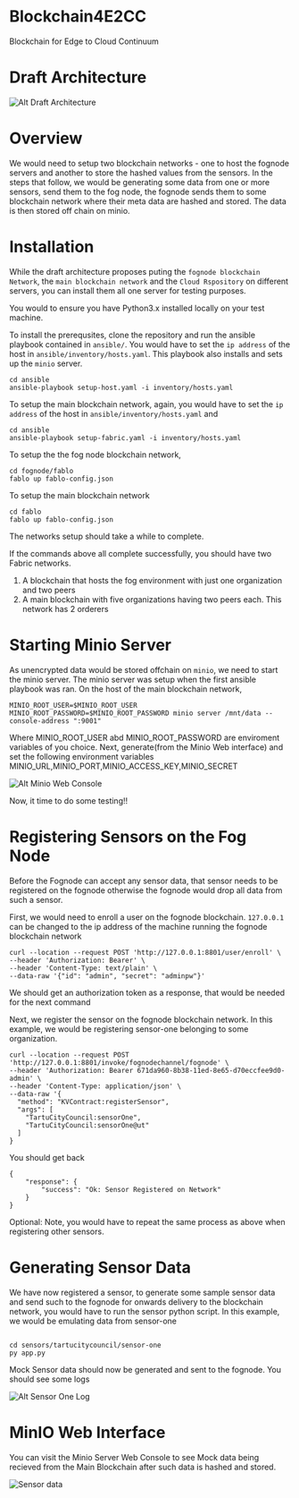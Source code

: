 # Blockchain4E2CC

Blockchain for Edge to Cloud Continuum

# Draft Architecture

![Alt Draft Architecture](docs/architecture_draft_v2.png "Draft Architecture")

# Overview

We would need to setup two blockchain networks - one to host the fognode servers and another to store the hashed values from the sensors. In the steps that follow, we would be generating some data from one or more sensors, send them to the fog node, the fognode sends them to some blockchain network where their meta data are hashed and stored. The data is then stored off chain on minio.

# Installation

While the draft architecture proposes puting the `fognode blockchain Network`, the `main blockchain network` and the `Cloud Rspository` on different servers, you can install them all one server for testing purposes.

You would to ensure you have Python3.x installed locally on your test machine.

To install the prerequsites, clone the repository and run the ansible playbook contained in `ansible/`. You would have to set the `ip address` of the host in `ansible/inventory/hosts.yaml`. This playbook also installs and sets up the `minio` server.

```
cd ansible
ansible-playbook setup-host.yaml -i inventory/hosts.yaml

```

To setup the main blockchain network, again, you would have to set the `ip address` of the host in `ansible/inventory/hosts.yaml` and

```
cd ansible
ansible-playbook setup-fabric.yaml -i inventory/hosts.yaml

```

To setup the the fog node blockchain network,

```
cd fognode/fablo
fablo up fablo-config.json
```

To setup the main blockchain network

```
cd fablo
fablo up fablo-config.json
```

The networks setup should take a while to complete.

If the commands above all complete successfully, you should have two Fabric networks.

1. A blockchain that hosts the fog environment with just one organization and two peers
2. A main blockchain with five organizations having two peers each. This network has 2 orderers

# Starting Minio Server

As unencrypted data would be stored offchain on `minio`, we need to start the minio server. The minio server was setup when the first ansible playbook was ran. On the host of the main blockchain network,

```
MINIO_ROOT_USER=$MINIO_ROOT_USER MINIO_ROOT_PASSWORD=$MINIO_ROOT_PASSWORD minio server /mnt/data --console-address ":9001"

```

Where MINIO_ROOT_USER abd MINIO_ROOT_PASSWORD are enviroment variables of you choice. Next, generate(from the Minio Web interface) and set the following environment variables
MINIO_URL,MINIO_PORT,MINIO_ACCESS_KEY,MINIO_SECRET

![Alt Minio Web Console](docs/minio-web-console.png "Minio Web Console")

Now, it time to do some testing!!

# Registering Sensors on the Fog Node

Before the Fognode can accept any sensor data, that sensor needs to be registered on the fognode otherwise the fognode would drop all data from such a sensor.

First, we would need to enroll a user on the fognode blockchain. `127.0.0.1` can be changed to the ip address of the machine running the fognode blockchain network

```
curl --location --request POST 'http://127.0.0.1:8801/user/enroll' \
--header 'Authorization: Bearer' \
--header 'Content-Type: text/plain' \
--data-raw '{"id": "admin", "secret": "adminpw"}'

```

We should get an authorization token as a response, that would be needed for the next command

Next, we register the sensor on the fognode blockchain network. In this example, we would be registering sensor-one belonging to some organization.

```
curl --location --request POST 'http://127.0.0.1:8801/invoke/fognodechannel/fognode' \
--header 'Authorization: Bearer 671da960-8b38-11ed-8e65-d70eccfee9d0-admin' \
--header 'Content-Type: application/json' \
--data-raw '{
  "method": "KVContract:registerSensor",
  "args": [
    "TartuCityCouncil:sensorOne",
    "TartuCityCouncil:sensorOne@ut"
  ]
}

```

You should get back

```
{
    "response": {
        "success": "Ok: Sensor Registered on Network"
    }
}

```

Optional: Note, you would have to repeat the same process as above when registering other sensors.

# Generating Sensor Data

We have now registered a sensor, to generate some sample sensor data and send such to the fognode for onwards delivery to the blockchain network, you would have to run the sensor python script. In this example, we would be emulating data from sensor-one

```

cd sensors/tartucitycouncil/sensor-one
py app.py

```

Mock Sensor data should now be generated and sent to the fognode. You should see some logs

![Alt Sensor One Log](docs/sensor-one-log.png "Sensor One Log")

# MinIO Web Interface

You can visit the Minio Server Web Console to see Mock data being recieved from the Main Blockchain after such data is hashed and stored.

![Sensor data](docs/minio-web-with-sensor-data.png "Sensor data")
